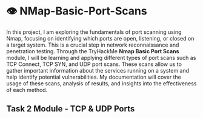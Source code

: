 # 👁️ NMap-Basic-Port-Scans

In this project, I am exploring the fundamentals of port scanning using Nmap, focusing on identifying which ports are open, listening, or closed on a target system. This is a crucial step in network reconnaissance and penetration testing. Through the TryHackMe **Nmap Basic Port Scans** module, I will be learning and applying different types of port scans such as TCP Connect, TCP SYN, and UDP port scans. These scans allow us to gather important information about the services running on a system and help identify potential vulnerabilities. My documentation will cover the usage of these scans, analysis of results, and insights into the effectiveness of each method.

## **Task 2 Module - TCP & UDP Ports**
